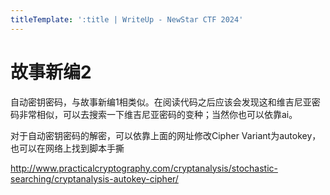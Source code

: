 ```yaml
---
titleTemplate: ':title | WriteUp - NewStar CTF 2024'
---
```

# 故事新编2

自动密钥密码，与故事新编1相类似。在阅读代码之后应该会发现这和维吉尼亚密码非常相似，可以去搜索一下维吉尼亚密码的变种；当然你也可以依靠ai。

对于自动密钥密码的解密，可以依靠上面的网址修改Cipher Variant为autokey，也可以在网络上找到脚本手撕

<http://www.practicalcryptography.com/cryptanalysis/stochastic-searching/cryptanalysis-autokey-cipher/>
